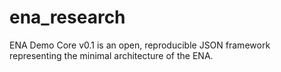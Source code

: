 # ena_research
ENA Demo Core v0.1 is an open, reproducible JSON framework representing the minimal architecture of the ENA.
